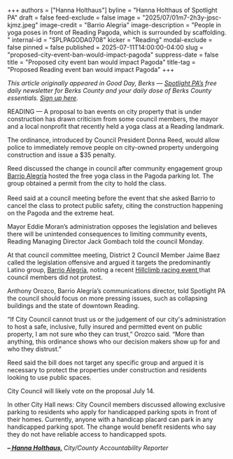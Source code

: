 +++
authors = ["Hanna Holthaus"]
byline = "Hanna Holthaus of Spotlight PA"
draft = false
feed-exclude = false
image = "2025/07/01m7-2h3y-jpsc-kjmz.jpeg"
image-credit = "Barrio Alegria"
image-description = "People in yoga poses in front of Reading Pagoda, which is surrounded by scaffolding. "
internal-id = "SPLPAGODA0708"
kicker = "Reading"
modal-exclude = false
pinned = false
published = 2025-07-11T14:00:00-04:00
slug = "proposed-city-event-ban-would-impact-pagoda"
suppress-date = false
title = "Proposed city event ban would impact Pagoda"
title-tag = "Proposed Reading event ban would impact Pagoda"
+++

<em>This article originally appeared in Good Day, Berks — </em><a href="https://www.spotlightpa.org/"><em>Spotlight PA’s</em></a><em> free daily newsletter for Berks County and your daily dose of Berks County essentials. </em><a href="https://www.spotlightpa.org/newsletters/gooddayberks/"><em>Sign up here</em></a><em>.</em>

READING — A proposal to ban events on city property that is under construction has drawn criticism from some council members, the mayor and a local nonprofit that recently held a yoga class at a Reading landmark.

The ordinance, introduced by Council President Donna Reed, would allow police to immediately remove people on city-owned property undergoing construction and issue a $35 penalty.

Reed discussed the change in council after community engagement group <a href="https://www.barrioalegria.com/">Barrio Alegría</a> hosted the free yoga class in the Pagoda parking lot. The group obtained a permit from the city to hold the class.<br/><br/>Reed said at a council meeting before the event that she asked Barrio to cancel the class to protect public safety, citing the construction happening on the Pagoda and the extreme heat.

Mayor Eddie Moran’s administration opposes the legislation and believes there will be unintended consequences to limiting community events, Reading Managing Director Jack Gombach told the council Monday.

At that council committee meeting, District 2 Council Member Jaime Baez called the legislation offensive and argued it targets the predominantly Latino group, <a href="https://www.barrioalegria.com/">Barrio Alegría</a>, noting a recent <a href="https://www.bmr-scca.org/">Hillclimb racing event </a>that council members did not protest.

Anthony Orozco, Barrio Alegría’s communications director, told Spotlight PA the council should focus on more pressing issues, such as collapsing buildings and the state of downtown Reading.

“If City Council cannot trust us or the judgement of our city&#39;s administration to host a safe, inclusive, fully insured and permitted event on public property, I am not sure who they can trust,” Orozco said. “More than anything, this ordinance shows who our decision makers show up for and who they distrust.”

Reed said the bill does not target any specific group and argued it is necessary to protect the properties under construction and residents looking to use public spaces.

City Council will likely vote on the proposal July 14.

In other City Hall news: City Council members discussed allowing exclusive parking to residents who apply for handicapped parking spots in front of their homes. Currently, anyone with a handicap placard can park in any handicapped parking spot. The change would benefit residents who say they do not have reliable access to handicapped spots.

<strong><em>–</em></strong><a href="https://www.spotlightpa.org/berks/2025/06/meet-hanna-holthaus-berks-reporter/"><strong><em> Hanna Holthaus,</em></strong></a><strong><em> </em></strong><em>City/County Accountability Reporter</em>


